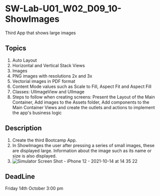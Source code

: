 # SW-Lab-U01_W02_D09_10-ShowImages
Third App that shows large images 

## Topics
1. Auto Layout
2. Horizontal and Vertical Stack Views
3. Images 
4. PNG images with resolutions 2x and 3x
5. Vectorial images in PDF format
6. Content Mode values such as Scale to Fill, Aspect Fit and Aspect Fill
7. Classes: UIImageView and UIImage
8. Steps to follow when creating screens: Present the Layout of the Main Container, Add images to the Assets folder, Add components to the Main Container Views and create the outlets and actions to implement the app's business logic

## Description
1. Create the third Bootcamp App. 
2. In ShowImages the user after pressing a series of small images, these are displayed large. Information about the image such as its name or size is also displayed.
3. ![Simulator Screen Shot - iPhone 12 - 2021-10-14 at 14 35 22](https://user-images.githubusercontent.com/91871856/137312342-96d104bf-67dd-44a7-aa8a-61dc46637d18.png)


## DeadLine 
Friday 14th October 3:00 pm

